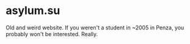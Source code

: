 # asylum.su
Old and weird website. If you weren't a student in ~2005 in Penza, you probably won't be interested. Really.
